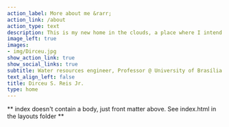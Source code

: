 ```yaml
---
action_label: More about me &rarr;
action_link: /about
action_type: text
description: This is my new home in the clouds, a place where I intend to share my latest thoughts and work. 
image_left: true
images:
- img/Dirceu.jpg
show_action_link: true
show_social_links: true
subtitle: Water resources engineer, Professor @ University of Brasília
text_align_left: false
title: Dirceu S. Reis Jr.
type: home
---
```


** index doesn't contain a body, just front matter above.
See index.html in the layouts folder **
